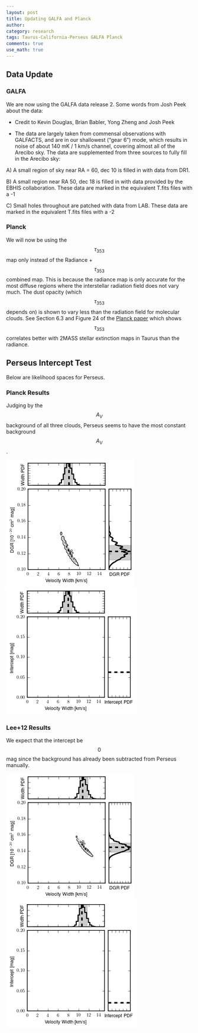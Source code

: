 ```yaml
---
layout: post
title: Updating GALFA and Planck
author:
category: research
tags: Taurus-California-Perseus GALFA Planck
comments: true
use_math: true
---
```


## Data Update

### GALFA

We are now using the GALFA data release 2. Some words from Josh Peek about the
data:

+ Credit to Kevin Douglas, Brian Babler, Yong Zheng and Josh Peek

+ The data are largely taken from commensal observations with GALFACTS, and are
in our shallowest (“gear 6”) mode, which results in noise of about 140 mK / 1
km/s channel, covering almost all of the Arecibo sky. The data are supplemented
from three sources to fully fill in the Arecibo sky:

A) A small region of sky near RA = 60, dec 10 is filled in with data from DR1.

B) A small region near RA 50, dec 18 is filled in with data provided by the
EBHIS collaboration. These data are marked in the equivalent T.fits files with
a -1

C) Small holes throughout are patched with data from LAB. These data are marked
in the equivalent T.fits files with a -2

### Planck

We will now be using the $$\tau_{353}$$ map only instead of the Radiance +
$$\tau_{353}$$ combined map. This is because the radiance map is only accurate
for the most diffuse regions where the interstellar radiation field does not
vary much. The dust opacity (which $$\tau_{353}$$ depends on) is shown to vary
less than the radiation field for molecular clouds. See Section 6.3 and Figure
24 of the [Planck paper](http://adsabs.harvard.edu/abs/2014A%26A...571A..11P)
which shows $$\tau_{353}$$ correlates better with 2MASS stellar extinction maps
in Taurus than the radiance.

## Perseus Intercept Test

Below are likelihood spaces for Perseus. 

### Planck Results

Judging by the $$A_V$$ background of all three clouds, Perseus seems to have
the most constant background $$A_V$$.

<img src="/images/2015-06-28/perseus_likelihood_planck_bin_scaled_wd.png" style=""/>

<img src="/images/2015-06-28/perseus_likelihood_planck_bin_scaled_wi.png" style=""/>


### Lee+12 Results

We expect that the intercept be $$0$$ mag since the background has already been
subtracted from  Perseus manually.

<img src="/images/2015-06-28/perseus_likelihood_lee12_bin_scaled_wd.png" style=""/>

<img src="/images/2015-06-28/perseus_likelihood_lee12_bin_scaled_wi.png" style=""/>

